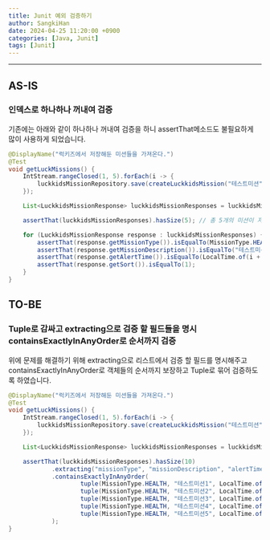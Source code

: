 ```yaml
---
title: Junit 예외 검증하기
author: SangkiHan
date: 2024-04-25 11:20:00 +0900
categories: [Java, Junit]
tags: [Junit]
---
```

------------

## AS-IS
### 인덱스로 하나하나 꺼내여 검증 
기존에는 아래와 같이 하나하나 꺼내여 검증을 하니 assertThat메소드도 불필요하게 많이 사용하게 되었습니다.

``` java
@DisplayName("럭키즈에서 저장해둔 미션들을 가져온다.")
@Test
void getLuckMissions() {
    IntStream.rangeClosed(1, 5).forEach(i -> {
        luckkidsMissionRepository.save(createLuckkidsMission("테스트미션" + i, LocalTime.of(i, 0)));
    });

    List<LuckkidsMissionResponse> luckkidsMissionResponses = luckkidsMissionReadService.getLuckMissions();

    assertThat(luckkidsMissionResponses).hasSize(5); // 총 5개의 미션이 저장되었는지 확인

    for (LuckkidsMissionResponse response : luckkidsMissionResponses) {
        assertThat(response.getMissionType()).isEqualTo(MissionType.HEALTH);
        assertThat(response.getMissionDescription()).isEqualTo("테스트미션" + (i + 1));
        assertThat(response.getAlertTime()).isEqualTo(LocalTime.of(i + 1, 0));
        assertThat(response.getSort()).isEqualTo(1);
    }
}
```

## TO-BE
### Tuple로 감싸고 extracting으로 검증 할 필드들을 명시 containsExactlyInAnyOrder로 순서까지 검증
위에 문제를 해결하기 위해 extracting으로 리스트에서 검증 할 필드를 명시해주고 containsExactlyInAnyOrder로 객체들의 순서까지 보장하고 Tuple로 묶어 검증하도록 하였습니다.

``` java
@DisplayName("럭키즈에서 저장해둔 미션들을 가져온다.")
@Test
void getLuckMissions() {
    IntStream.rangeClosed(1, 5).forEach(i -> {
        luckkidsMissionRepository.save(createLuckkidsMission("테스트미션" + i, LocalTime.of(i, 0)));
    });

    List<LuckkidsMissionResponse> luckkidsMissionResponses = luckkidsMissionReadService.getLuckMissions();

    assertThat(luckkidsMissionResponses).hasSize(10)
            .extracting("missionType", "missionDescription", "alertTime", "sort")
            .containsExactlyInAnyOrder(
                    tuple(MissionType.HEALTH, "테스트미션1", LocalTime.of(1, 0), 1),
                    tuple(MissionType.HEALTH, "테스트미션2", LocalTime.of(2, 0), 1),
                    tuple(MissionType.HEALTH, "테스트미션3", LocalTime.of(3, 0), 1),
                    tuple(MissionType.HEALTH, "테스트미션4", LocalTime.of(4, 0), 1),
                    tuple(MissionType.HEALTH, "테스트미션5", LocalTime.of(5, 0), 
            );
}
```
